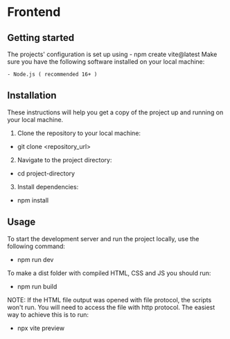 # Frontend



## Getting started
The projects' configuration is set up using - npm create vite@latest
Make sure you have the following software installed on your local machine:

```
- Node.js ( recommended 16+ )

```

## Installation
These instructions will help you get a copy of the project up and running on your local machine.

1. Clone the repository to your local machine:

- git clone <repository_url>

2. Navigate to the project directory:

- cd project-directory

3. Install dependencies:

- npm install

## Usage
To start the development server and run the project locally, use the following command:

- npm run dev

To make a dist folder with compiled HTML, CSS and JS you should run:

- npm run build

NOTE: If the HTML file output was opened with file protocol, the scripts won't run.
You will need to access the file with http protocol. The easiest way to achieve this is to run:
- npx vite preview
